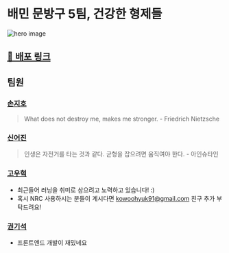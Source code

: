 # 배민 문방구 5팀, 건강한 형제들

![hero image](https://user-images.githubusercontent.com/45394360/129295696-bebd1bfb-eccd-410f-a205-684e0a03e890.png)

## [📀 배포 링크](http://13.125.196.121:8080/)

## 팀원

### [손지호](https://github.com/peanut-lover)

> What does not destroy me, makes me stronger. - Friedrich Nietzsche

### [신어진](https://github.com/ondal1997)

> 인생은 자전거를 타는 것과 같다. 균형을 잡으려면 움직여야 한다. - 아인슈타인

### [고우혁](https://github.com/kowoohyuk)

- 최근들어 러닝을 취미로 삼으려고 노력하고 있습니다! :)  
- 혹시 NRC 사용하시는 분들이 계시다면 kowoohyuk91@gmail.com 친구 추가 부탁드려요!

### [권기석](https://github.com/Kwongiseok)

- 프론트엔드 개발이 재밌네요
